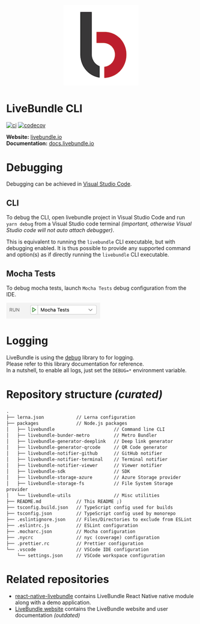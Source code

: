 <h2 align="center">
    <br>
	<img src="./assets/logo.png" alt="LiveBundle" width="200">
	<br>
</h2>

# LiveBundle CLI

[![ci][1]][2] [![codecov][3]][4]

**Website:** [livebundle.io][7]\
**Documentation:**  [docs.livebundle.io][8]

# Debugging

Debugging can be achieved in [Visual Studio Code][5].

## CLI

To debug the CLI, open livebundle project in Visual Studio Code and run `yarn debug` from a Visual Studio code terminal *(important, otherwise Visual Studio code will not auto attach debugger)*.

This is equivalent to running the `livebundle` CLI executable, but with debugging enabled.
It is thus possible to provide any supported command and option(s) as if directly running the `livebundle` CLI executable.

## Mocha Tests

To debug mocha tests, launch `Mocha Tests` debug configuration from the IDE.

<img src="./assets/run-mocha-tests.png" width="250">

# Logging

LiveBundle is using the [debug][6] library to for logging.\
Please refer to this library documentation for reference.\
In a nutshell, to enable all logs, just set the `DEBUG=*` environment variable.

# Repository structure _(curated)_

```
.
├── lerna.json            // Lerna configuration
├── packages              // Node.js packages
│   ├── livebundle                      // Command line CLI
│   ├── livebundle-bunder-metro         // Metro Bundler
│   ├── livebundle-generator-deeplink   // Deep link generator
│   ├── livebundle-generator-qrcode     // QR Code generator
│   ├── livebundle-notifier-github      // GitHub notifier
│   ├── livebundle-notifier-terminal    // Terminal notifier
│   ├── livebundle-notifier-viewer      // Viewer notifier
│   ├── livebundle-sdk                  // SDK
│   ├── livebundle-storage-azure        // Azure Storage provider
│   ├── livebundle-storage-fs           // File System Storage provider
│   └── livebundle-utils                // Misc utilities
├── README.md             // This README ;)
├── tsconfig.build.json   // TypeScript config used for builds
├── tsconfig.json         // TypeScript config used by monorepo
├── .eslintignore.json    // Files/Directories to exclude from ESLint
├── .eslintrc.js          // ESLint configuration
├── .mocharc.json         // Mocha configuration
├── .nycrc                // nyc (coverage) configuration
├── .prettier.rc          // Prettier configuration
└── .vscode               // VSCode IDE configuration
    └── settings.json     // VSCode workspace configuration
```

# Related repositories

- [react-native-livebundle](https://github.com/electrode-io/react-native-livebundle) contains LiveBundle React Native native module along with a demo application.
- [LiveBundle website](https://github.com/electrode-io/livebundle-website) contains the LiveBundle website and user documentation *(outdated)*

[1]: https://github.com/electrode-io/livebundle/workflows/ci/badge.svg
[2]: https://github.com/electrode-io/livebundle/actions
[3]: https://codecov.io/gh/electrode-io/livebundle/branch/master/graph/badge.svg?token=97VWVN63G0
[4]: https://codecov.io/gh/electrode-io/livebundle
[5]: https://code.visualstudio.com/
[6]: https://www.npmjs.com/package/debug
[7]: https://livebundle.io
[8]: https://docs.livebundle.io
